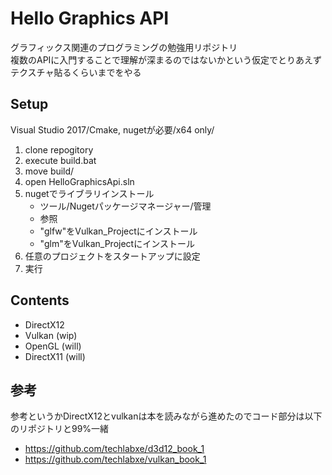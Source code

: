 # Hello Graphics API
グラフィックス関連のプログラミングの勉強用リポジトリ  
複数のAPIに入門することで理解が深まるのではないかという仮定でとりあえずテクスチャ貼るくらいまでをやる

## Setup
Visual Studio 2017/Cmake, nugetが必要/x64 only/
1. clone repogitory
1. execute build.bat
1. move build/
1. open HelloGraphicsApi.sln
1. nugetでライブラリインストール
    - ツール/Nugetパッケージマネージャー/管理
    - 参照
    - "glfw"をVulkan_Projectにインストール
    - "glm"をVulkan_Projectにインストール
1. 任意のプロジェクトをスタートアップに設定
1. 実行

## Contents
- DirectX12
- Vulkan (wip)
- OpenGL (will)
- DirectX11 (will)

## 参考
参考というかDirectX12とvulkanは本を読みながら進めたのでコード部分は以下のリポジトリと99%一緒  
- https://github.com/techlabxe/d3d12_book_1
- https://github.com/techlabxe/vulkan_book_1